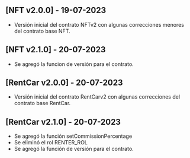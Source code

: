 ## [NFT v2.0.0] - 19-07-2023

- Versión inicial del contrato NFTv2 con algunas correcciones menores del contrato base NFT.

## [NFT v2.1.0] - 20-07-2023

- Se agregó la funcion de versión para el contrato.

## [RentCar v2.0.0] - 20-07-2023

- Versión inicial del contrato RentCarv2 con algunas correcciones del contrato base RentCar.

## [RentCar v2.1.0] - 20-07-2023

- Se agregó la función setCommissionPercentage
- Se eliminó el rol RENTER_ROL
- Se agregó la función de versión para el contrato.
